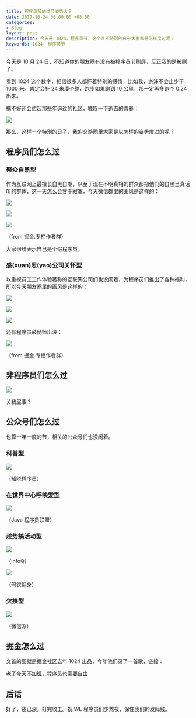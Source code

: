 ```yaml
---
title: 程序员节的过节姿势大全
date: 2017-10-24 00:00:00 +08:00
categories:
- Blog
layout: post
description: 今天是 1024，程序员节，这个并不特别的日子大家都是怎样度过呢？
keywords: 1024, 程序员节
---
```


今天是 10 月 24 日，不知道你的朋友圈有没有被程序员节刷屏，反正我的是被刷了。

看到 1024 这个数字，相信很多人都怀着特别的感情，比如我，游泳不会止步于 1000 米，肯定会补 24 米凑个整，跑步如果跑到 10 公里，那一定再多跑个 0.24 出来。

搞不好还会想起那些年追过的社区，嗟叹一下逝去的青春：

![](/images/blog/1024-gold.png)

那么，这样一个特别的日子，我的交游圈里大家是以怎样的姿势度过的呢？

## 程序员们怎么过

### 聚众自黑型

作为互联网上最擅长自黑自嘲，以至于现在不明真相的群众都把他们的自黑当真话听的群体，这一天怎么会甘于寂寞，今天微信群里的画风是这样的：

![](/images/blog/overtime.jpeg)

![](/images/blog/3w-programmer.jpeg)

![](/images/blog/fake.jpeg)

（from 掘金.专栏作者群）

大家纷纷表示自己是个假程序员。

### 感(xuan)恩(yao)公司关怀型

以重视员工工作体验著称的互联网公司们也没闲着，为程序员们推出了各种福利，所以今天朋友圈里的画风是这样的：

![](/images/blog/1024-sogou.jpeg)

![](/images/blog/1024-meituan.jpeg)

![](/images/blog/1024-kuaishou.jpeg)

还有程序员鼓励师出没：

![](/images/blog/encourage.jpeg)

（from 掘金.专栏作者群）

## 非程序员们怎么过

![](/images/blog/doubt.jpeg)

关我屁事？

## 公众号们怎么过

也算一年一度的节，相关的公众号们也没闲着。

### 科普型

![](/images/blog/kepu.jpeg)

（知晓程序员）

### 在世界中心呼唤爱型

![](/images/blog/request-love.jpeg)

（Java 程序员联盟）

### 趁势搞活动型

![](/images/blog/1024-vote.jpeg)

（InfoQ）

![](/images/blog/release-books.jpeg)

（码农翻身）

### 欠揍型

![](/images/blog/qianzou.jpeg)

（微信派）

## 掘金怎么过

文首的图就是掘金社区去年 1024 出品，今年他们录了一首歌，链接：

[老子今天不加班，程序员也需要自由](https://juejin.im/post/59ee13d7f265da43284006e3)

## 后话

好了，夜已深，打完收工。祝 WE 程序员们少熬夜，保住我们的发际线。
